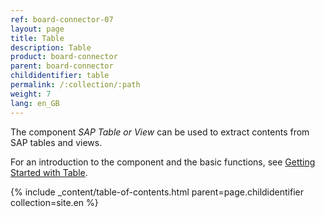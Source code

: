 ```yaml
---
ref: board-connector-07
layout: page
title: Table
description: Table
product: board-connector
parent: board-connector
childidentifier: table
permalink: /:collection/:path
weight: 7
lang: en_GB
---
```


The component *SAP Table or View* can be used to extract contents from SAP tables and views. <br>

For an introduction to the component and the basic functions, see [Getting Started with Table](./getting-started-table).   

{% include _content/table-of-contents.html parent=page.childidentifier collection=site.en %}
